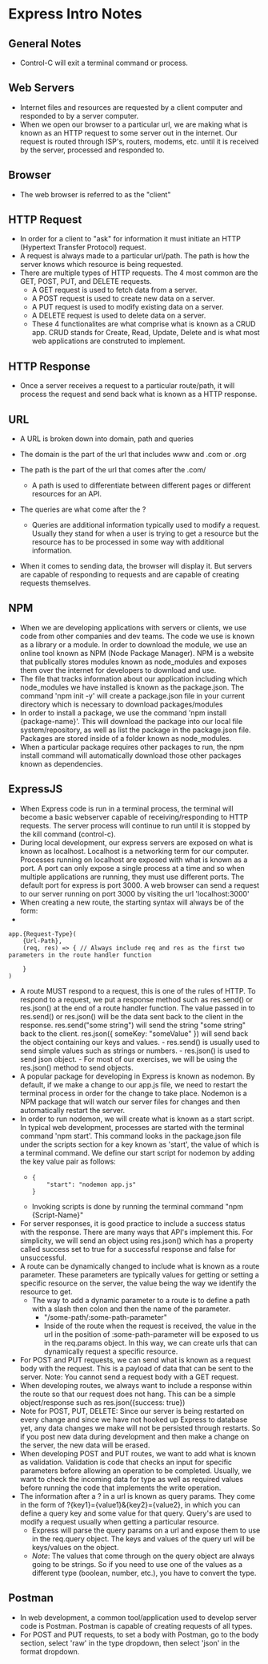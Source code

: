 # Express Intro Notes

## General Notes

- Control-C will exit a terminal command or process.

## Web Servers

- Internet files and resources are requested by a client computer and responded to by a server computer.
- When we open our browser to a particular url, we are making what is known as an HTTP request to some server out in the internet. Our request is routed through ISP's, routers, modems, etc. until it is received by the server, processed and responded to.

## Browser

- The web browser is referred to as the "client"

## HTTP Request

- In order for a client to "ask" for information it must initiate an HTTP (Hypertext Transfer Protocol) request.
- A request is always made to a particular url/path. The path is how the server knows which resource is being requested.
- There are multiple types of HTTP requests. The 4 most common are the GET, POST, PUT, and DELETE requests.
  - A GET request is used to fetch data from a server.
  - A POST request is used to create new data on a server.
  - A PUT request is used to modify existing data on a server.
  - A DELETE request is used to delete data on a server.
  - These 4 functionalites are what comprise what is known as a CRUD app. CRUD stands for Create, Read, Update, Delete and is what most web applications are construted to implement.

## HTTP Response

- Once a server receives a request to a particular route/path, it will process the request and send back what is known as a HTTP response.

## URL

- A URL is broken down into domain, path and queries
- The domain is the part of the url that includes www and .com or .org
- The path is the part of the url that comes after the .com/
  - A path is used to differentiate between different pages or different resources for an API.
- The queries are what come after the ?

  - Queries are additional information typically used to modify a request. Usually they stand for when a user is trying to get a resource but the resource has to be processed in some way with additional information.

- When it comes to sending data, the browser will display it. But servers are capable of responding to requests and are capable of creating requests themselves.

## NPM

- When we are developing applications with servers or clients, we use code from other companies and dev teams. The code we use is known as a library or a module. In order to download the module, we use an online tool known as NPM (Node Package Manager). NPM is a website that publically stores modules known as node_modules and exposes them over the internet for developers to download and use.
- The file that tracks information about our application including which node_modules we have installed is known as the package.json. The command 'npm init -y' will create a package.json file in your current directory which is necessary to download packages/modules
- In order to install a package, we use the command 'npm install {package-name}'. This will download the package into our local file system/repository, as well as list the package in the package.json file. Packages are stored inside of a folder known as node_modules.
- When a particular package requires other packages to run, the npm install command will automatically download those other packages known as dependencies.

## ExpressJS

- When Express code is run in a terminal process, the terminal will become a basic webserver capable of receiving/responding to HTTP requests. The server process will continue to run until it is stopped by the kill command (control-c).
- During local development, our express servers are exposed on what is known as localhost. Localhost is a networking term for our computer. Processes running on localhost are exposed with what is known as a port. A port can only expose a single process at a time and so when multiple applications are running, they must use different ports. The default port for express is port 3000. A web browser can send a request to our server running on port 3000 by visiting the url 'localhost:3000'
- When creating a new route, the starting syntax will always be of the form:
-

```
app.{Request-Type}(
	{Url-Path},
	(req, res) => { // Always include req and res as the first two parameters in the route handler function

	}
)
```

- A route MUST respond to a request, this is one of the rules of HTTP. To respond to a request, we put a response method such as res.send() or res.json() at the end of a route handler function. The value passed in to res.send() or res.json() will be the data sent back to the client in the response. res.send("some string") will send the string "some string" back to the client. res.json({
  someKey: "someValue"
  }) will send back the object containing our keys and values. - res.send() is usually used to send simple values such as strings or numbers. - res.json() is used to send json object. - For most of our exercises, we will be using the res.json() method to send objects.
- A popular package for developing in Express is known as nodemon. By default, if we make a change to our app.js file, we need to restart the terminal process in order for the change to take place. Nodemon is a NPM package that will watch our server files for changes and then automatically restart the server.
- In order to run nodemon, we will create what is known as a start script. In typical web development, processes are started with the terminal command 'npm start'. This command looks in the package.json file under the scripts section for a key known as 'start', the value of which is a terminal command. We define our start script for nodemon by adding the key value pair as follows:
  - ```
    {
    	"start": "nodemon app.js"
    }
    ```
  - Invoking scripts is done by running the terminal command "npm {Script-Name}"
- For server responses, it is good practice to include a success status with the response. There are many ways that API's implement this. For simplicity, we will send an object using res.json() which has a property called success set to true for a successful response and false for unsuccessful.
- A route can be dynamically changed to include what is known as a route parameter. These parameters are typically values for getting or setting a specific resource on the server, the value being the way we identify the resource to get.
  - The way to add a dynamic parameter to a route is to define a path with a slash then colon and then the name of the parameter.
    - "/some-path/:some-path-parameter"
    - Inside of the route when the request is received, the value in the url in the position of :some-path-parameter will be exposed to us in the req.params object. In this way, we can create urls that can dynamically request a specific resource.
- For POST and PUT requests, we can send what is known as a request body with the request. This is a payload of data that can be sent to the server. Note: You cannot send a request body with a GET request.
- When developing routes, we always want to include a response within the route so that our request does not hang. This can be a simple object/response such as res.json({success: true})
- Note for POST, PUT, DELETE: Since our server is being restarted on every change and since we have not hooked up Express to database yet, any data changes we make will not be persisted through restarts. So if you post new data during development and then make a change on the server, the new data will be erased.
- When developing POST and PUT routes, we want to add what is known as validation. Validation is code that checks an input for specific parameters before allowing an operation to be completed. Usually, we want to check the incoming data for type as well as required values before running the code that implements the write operation.
- The information after a ? in a url is known as query params. They come in the form of ?{key1}={value1}&{key2}={value2}, in which you can define a query key and some value for that query. Query's are used to modify a request usually when getting a particular resource.
  - Express will parse the query params on a url and expose them to use in the req.query object. The keys and values of the query url will be keys/values on the object.
  - _Note_: The values that come through on the query object are always going to be strings. So if you need to use one of the values as a different type (boolean, number, etc.), you have to convert the type.

## Postman

- In web development, a common tool/application used to develop server code is Postman. Postman is capable of creating requests of all types.
- For POST and PUT requests, to set a body with Postman, go to the body section, select 'raw' in the type dropdown, then select 'json' in the format dropdown.
